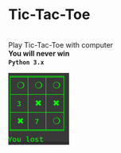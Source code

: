<h1>Tic-Tac-Toe</h1><br/>
Play Tic-Tac-Toe with computer<br/>
<b>You will never win<b><br/><code>Python 3.x </code>

![header image](https://raw.githubusercontent.com/Developer-cyber/xo/main/Screenshot%20from%202020-12-04%2012-09-23.png)
